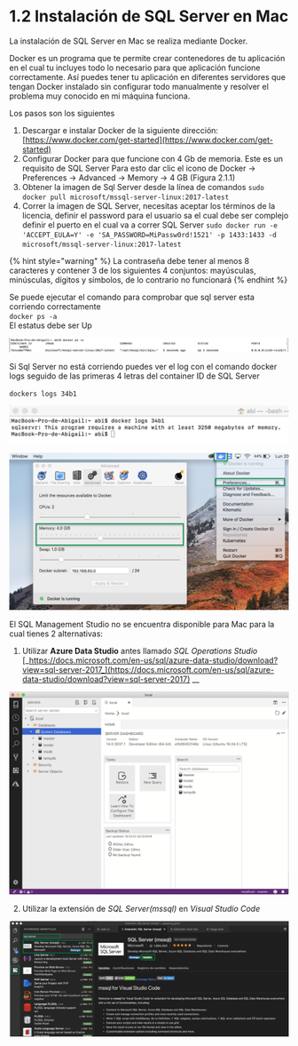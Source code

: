 # 1.2 Instalación de SQL Server en Mac

La instalación de SQL Server en Mac se realiza mediante Docker. 

Docker es un programa que te permite crear contenedores de tu aplicación en el cual tu incluyes todo lo necesario para que aplicación funcione correctamente. Así puedes tener tu aplicación en diferentes servidores que tengan Docker instalado sin configurar todo manualmente y resolver el problema muy conocido en mi máquina funciona.

Los pasos son los siguientes

1. Descargar e instalar Docker de la siguiente dirección: [https://www.docker.com/get-started](https://www.docker.com/get-started)
2. Configurar Docker para que funcione con 4 Gb de memoria. Este es un requisito de SQL Server Para esto dar clic el icono de Docker -&gt; Preferences -&gt; Advanced -&gt; Memory -&gt; 4 GB \(Figura 2.1.1\)
3. Obtener la imagen de Sql Server desde  la línea de comandos `sudo docker pull microsoft/mssql-server-linux:2017-latest`
4. Correr la imagen de SQL Server, necesitas aceptar los términos de la licencia, definir el password para el usuario sa el cual debe ser complejo definir el puerto en el cual va a correr SQL Server `sudo docker run -e 'ACCEPT_EULA=Y' -e 'SA_PASSWORD=MiPassw0rd!1521' -p 1433:1433 -d microsoft/mssql-server-linux:2017-latest`

{% hint style="warning" %}
La contraseña debe tener al menos 8 caracteres y contener  3 de los siguientes 4 conjuntos: mayúsculas, minúsculas, dígitos y símbolos, de lo contrario no funcionará
{% endhint %}

Se puede ejecutar el comando para comprobar que sql server esta corriendo correctamente  
`docker ps -a`  
El estatus debe ser Up 

![](../.gitbook/assets/docker-ps.png)

Si Sql Server no está corriendo puedes ver el log con el comando docker logs seguido de las primeras 4 letras del container ID de SQL Server

`dockers logs 34b1`

![](../.gitbook/assets/error.png)

![Figura 2.1.1 Configurar Docker para trabajar con 4GB de RAM](../.gitbook/assets/docker%20%281%29.png)

El SQL Management Studio no se encuentra disponible para Mac para la cual tienes 2 alternativas: 

1. Utilizar **Azure Data Studio** antes llamado _SQL Operations Studio_ [_https://docs.microsoft.com/en-us/sql/azure-data-studio/download?view=sql-server-2017_](https://docs.microsoft.com/en-us/sql/azure-data-studio/download?view=sql-server-2017) __

![](../.gitbook/assets/image%20%2832%29.png)

 2. Utilizar la extensión de _SQL Server\(mssql\)_ en _Visual Studio Code_

![Figura 2.1.3 Obtener la extensi&#xF3;n de SQL Server para Visual Studio Code](../.gitbook/assets/extensionsql.png)


